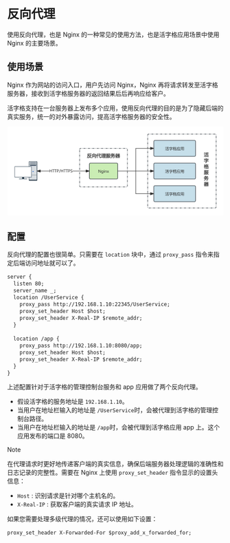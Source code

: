 # 反向代理

使用反向代理，也是 Nginx 的一种常见的使用方法，也是活字格应用场景中使用 Nginx 的主要场景。

## 使用场景

Nginx 作为网站的访问入口，用户先访问 Nginx，Nginx 再将请求转发至活字格服务器，接收到活字格服务器的返回结果后后再响应给客户。

活字格支持在一台服务器上发布多个应用，使用反向代理的目的是为了隐藏后端的真实服务，统一的对外暴露访问，提高活字格服务器的安全性。

![反向代理服务器](../images/reverse-proxy.png)

## 配置

反向代理的配置也很简单。只需要在 `location` 块中，通过 `proxy_pass` 指令来指定后端访问地址就可以了。

```nginx
server {
  listen 80;
  server_name _;
  location /UserService {
    proxy_pass http://192.168.1.10:22345/UserService;
    proxy_set_header Host $host;
    proxy_set_header X-Real-IP $remote_addr;
  }

  location /app {
    proxy_pass http://192.168.1.10:8080/app;
    proxy_set_header Host $host;
    proxy_set_header X-Real-IP $remote_addr;
  }
}
```

上述配置针对于活字格的管理控制台服务和 app 应用做了两个反向代理。

-   假设活字格的服务地址是 `192.168.1.10`。
-   当用户在地址栏输入的地址是 `/UserService`时，会被代理到活字格的管理控制台路径。
-   当用户在地址栏输入的地址是 `/app`时，会被代理到活字格应用 app 上。这个应用发布的端口是 8080。

> [!NOTE]
> 在代理请求时更好地传递客户端的真实信息，确保后端服务器处理逻辑的准确性和日志记录的完整性。需要在 Nginx 上使用 `proxy_set_header` 指令显示的设置头信息：
>
> -   `Host` : 识别请求是针对哪个主机名的。
> -   `X-Real-IP` : 获取客户端的真实请求 IP 地址。
>
> 如果您需要处理多级代理的情况，还可以使用如下设置：
>
> ```nginx
> proxy_set_header X-Forwarded-For $proxy_add_x_forwarded_for;
> ```
